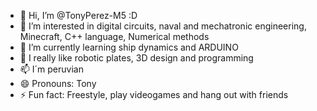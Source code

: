 - 👋 Hi, I’m @TonyPerez-M5 :D
- 👀 I’m interested in digital circuits, naval and mechatronic engineering, Minecraft, C++ language, Numerical methods
- 🌱 I’m currently learning ship dynamics and ARDUINO
- 💞️ I really like robotic plates, 3D design and programming
- 📫 I´m peruvian
- 😄 Pronouns: Tony
- ⚡ Fun fact: Freestyle, play videogames and hang out with friends

<!---
TonyPerez-M5/TonyPerez-M5 is a ✨ special ✨ repository because its `README.md` (this file) appears on your GitHub profile.
You can click the Preview link to take a look at your changes.
--->
